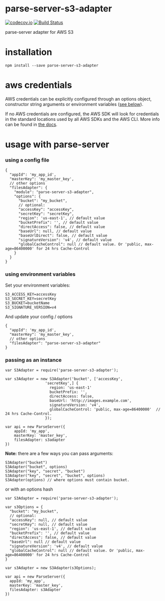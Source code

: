 # parse-server-s3-adapter
[![codecov.io](https://codecov.io/github/parse-server-modules/parse-server-s3-adapter/coverage.svg?branch=master)](https://codecov.io/github/parse-server-modules/parse-server-s3-adapter?branch=master)
[![Build Status](https://travis-ci.org/parse-server-modules/parse-server-s3-adapter.svg?branch=master)](https://travis-ci.org/parse-server-modules/parse-server-s3-adapter)

parse-server adapter for AWS S3

# installation

`npm install --save parse-server-s3-adapter`

# aws credentials

AWS credentials can be explicitly configured through an options object, constructor string arguments or environment variables ([see below](#using-a-config-file)).

If no AWS credentials are configured, the AWS SDK will look for credentials in the standard locations used by all AWS SDKs and the AWS CLI. More info can be found in [the docs](http://docs.aws.amazon.com/cli/latest/userguide/cli-chap-getting-started.html#config-settings-and-precedence).

# usage with parse-server

### using a config file

```
{
  "appId": 'my_app_id',
  "masterKey": 'my_master_key',
  // other options
  "filesAdapter": {
    "module": "parse-server-s3-adapter",
    "options": {
      "bucket": "my_bucket",
      // optional:
      "accessKey": "accessKey",
      "secretKey": "secretKey",
      "region": 'us-east-1', // default value
      "bucketPrefix": '', // default value
      "directAccess": false, // default value
      "baseUrl": null, // default value
      "baseUrlDirect": false, // default value
      "signatureVersion": 'v4', // default value
      "globalCacheControl": null // default value. Or 'public, max-age=86400000' for 24 hrs Cache-Control
    }
  }
}
```

### using environment variables

Set your environment variables:

```
S3_ACCESS_KEY=accessKey
S3_SECRET_KEY=secretKey
S3_BUCKET=bucketName
S3_SIGNATURE_VERSION=v4
```

And update your config / options

```
{
  "appId": 'my_app_id',
  "masterKey": 'my_master_key',
  // other options
  "filesAdapter": "parse-server-s3-adapter"
}
```


### passing as an instance
```
var S3Adapter = require('parse-server-s3-adapter');

var s3Adapter = new S3Adapter('bucket', ['accessKey',
                  'secretKey',] {
                    region: 'us-east-1'
                    bucketPrefix: '',
                    directAccess: false,
                    baseUrl: 'http://images.example.com',
                    signatureVersion: 'v4',
                    globalCacheControl: 'public, max-age=86400000'  // 24 hrs Cache-Control.
                  });

var api = new ParseServer({
	appId: 'my_app',
	masterKey: 'master_key',
	filesAdapter: s3adapter
})
```
**Note:** there are a few ways you can pass arguments:

```
S3Adapter("bucket")
S3Adapter("bucket", options)
S3Adapter("key", "secret", "bucket")
S3Adapter("key", "secret", "bucket", options)
S3Adapter(options) // where options must contain bucket.
```

or with an options hash

```
var S3Adapter = require('parse-server-s3-adapter');

var s3Options = {
  "bucket": "my_bucket",
  // optional:
  "accessKey": null, // default value
  "secretKey": null, // default value
  "region": 'us-east-1', // default value
  "bucketPrefix": '', // default value
  "directAccess": false, // default value
  "baseUrl": null // default value
  "signatureVersion": 'v4', // default value
  "globalCacheControl": null // default value. Or 'public, max-age=86400000' for 24 hrs Cache-Control
}

var s3Adapter = new S3Adapter(s3Options);

var api = new ParseServer({
  appId: 'my_app',
  masterKey: 'master_key',
  filesAdapter: s3Adapter
})
```
